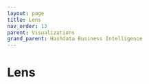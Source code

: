 ```yaml
---
layout: page
title: Lens
nav_order: 13
parent: Visualizations
grand_parent: Hashdata Business Intelligence
---
```

# Lens


